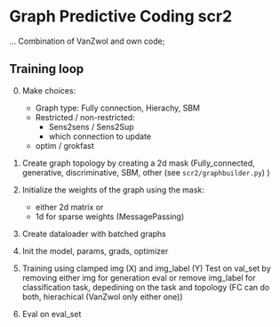 # Graph Predictive Coding scr2

...
Combination of VanZwol and own code;


## Training loop
0. Make choices:
   - Graph type: Fully connection, Hierachy, SBM
   - Restricted / non-restricted: 
      - Sens2sens / Sens2Sup
      - which connection to update
   - optim / grokfast 



1. Create graph topology by creating a 2d mask (Fully_connected, generative, discriminative, SBM, other (see `scr2/graphbuilder.py`) )
2. Initialize the weights of the graph using the mask: 
   - either 2d matrix or 
   - 1d for sparse weights (MessagePassing)
3. Create dataloader with batched graphs 
4. Init the model, params, grads, optimizer
5. Training using clamped img (X) and img_label (Y)
   Test on val_set by removing either img for generation eval or remove img_label for classification task, depedining on the task and topology (FC can do both, hierachical (VanZwol only either one))
6. Eval on eval_set

